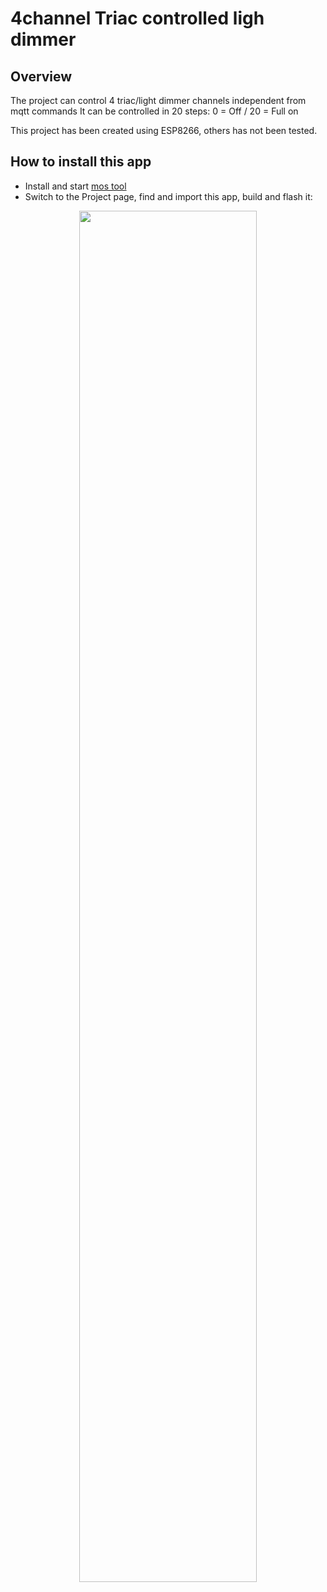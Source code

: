 # 4channel Triac controlled ligh dimmer

## Overview

The project can control 4 triac/light dimmer channels independent from mqtt commands
It can be controlled in 20 steps: 0 = Off / 20 = Full on

This project has been created using ESP8266, others has not been tested.


## How to install this app

- Install and start [mos tool](https://mongoose-os.com/software.html)
- Switch to the Project page, find and import this app, build and flash it:

<p align="center">
  <img src="https://mongoose-os.com/images/app1.gif" width="75%">
</p>
